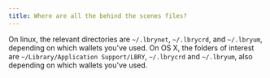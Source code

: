 ```yaml
---
title: Where are all the behind the scenes files?
---
```


On linux, the relevant directories are `~/.lbrynet`, `~/.lbrycrd`, and `~/.lbryum`, depending on which wallets you've used. On OS X, the folders of interest are `~/Library/Application Support/LBRY`, `~/.lbrycrd` and `~/.lbryum`, also depending on which wallets you've used.
